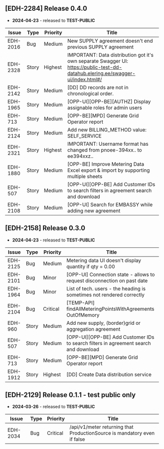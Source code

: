 ## [EDH-2284] Release 0.4.0

- __2024-04-23__ - released to __TEST-PUBLIC__

|   Issue   |  Type  | Priority |                                                               Title                                                               |
|-----------|--------|----------|-----------------------------------------------------------------------------------------------------------------------------------|
|  EDH-2016 |   Bug  |  Medium  |                                     New SUPPLY agreement doesn't end previous SUPPLY agreement                                    |
|  EDH-2328 |  Story |  Highest |  IMPORTANT: Data distribution got it's own separate Swagger UI: https://public-test-dd-datahub.elering.ee/swagger-ui/index.html#/ |
|  EDH-2142 |  Story |  Medium  |                                          [DD] DD records are not in chronological order.                                          |
|  EDH-1965 |  Story |  Medium  |                                  [OPP-UI][OPP-BE][AUTHZ] Display assignable roles for admin users                                 |
|  EDH-713  |  Story |  Medium  |                                            [OPP-BE][MPD] Generate Grid Operator report                                            |
|  EDH-2124 |  Story |  Medium  |                                             Add new BILLING_METHOD value: SELF_SERVICE                                            |
|  EDH-2321 |  Story |  Highest |                              IMPORTANT: Username format has changed from pnoee-394xx.. to ee394xxz..                              |
|  EDH-1880 |  Story |  Medium  |                         [OPP-BE] Improve Metering Data Excel export & import by supporting multiple sheets                        |
|  EDH-507  |  Story |  Medium  |                        [OPP-UI][OPP-BE] Add Customer IDs to search filters in agreement search and download                       |
|  EDH-2108 |  Story |  Medium  |                                       [OPP-UI] Search for EMBASSY while adding new agreement                                      |

## [EDH-2158] Release 0.3.0

- __2024-04-23__ - released to __TEST-PUBLIC__

|   Issue   |  Type  |  Priority |                                         Title                                         |
|-----------|--------|-----------|---------------------------------------------------------------------------------------|
|  EDH-2125 |   Bug  |   Medium  |                Metering data UI doesn't display quantity if qty = 0.00                |
|  EDH-2101 |   Bug  |   Minor   |        [OPP-UI] Connection state - allows to request disconnection on past date       |
|  EDH-1964 |   Bug  |   Minor   |         List of tech. users - the heading is sometimes not rendered correctly         |
|  EDH-2104 |   Bug  |  Critical |               [TEMP-API] findAllMeteringPointsWithAgreements OutOfMemory              |
|  EDH-960  |  Story |   Medium  |                 Add new supply, (border)grid or aggregation agreement                 |
|  EDH-507  |  Story |   Medium  |  [OPP-UI][OPP-BE] Add Customer IDs to search filters in agreement search and download |
|  EDH-713  |  Story |   Medium  |                      [OPP-BE][MPD] Generate Grid Operator report                      |
|  EDH-1912 |  Story |  Highest  |                         [DD] Create Data distribution service                         |

## [EDH-2129] Release 0.1.1 - test public only

- __2024-03-26__ - released to __TEST-PUBLIC__

|   Issue   | Type |  Priority |                                   Title                                   |
|-----------|------|-----------|---------------------------------------------------------------------------|
|  EDH-2034 |  Bug |  Critical |  /api/v1/meter returning that ProductionSource is mandatory even if false |

